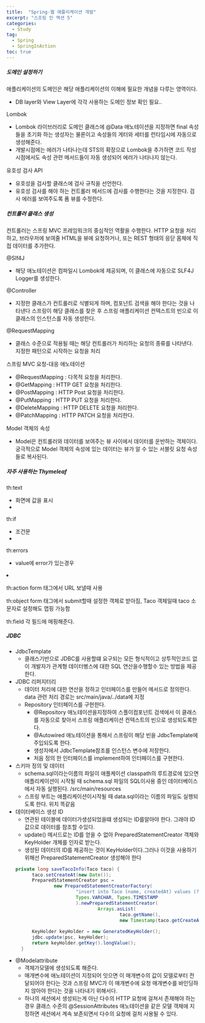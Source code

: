 ```yaml
---
title:  "Spring-웹 애플리케이션 개발"
excerpt: "스프링 인 액션 5"
categories:
  - Study
tag:
  - Spring
  - SpringInAction
toc: true
---
```


##### 도메인 설정하기
애플리케이션의 도메인은 해당 애플리케이션의 이해에 필요한 개념을 다루는 영역이다. 
-  DB layer와 View Layer에 각각 사용하는 도메인 정보 확인 필요..

Lombok
- Lombok 라이브러리로 도메인 클래스에 @Data 애노테이션을 지정하면 final 속성들을 초기화 하는 생성자는 물론이고 속성들의 게터와 세터를 런타임시에 자동으로 생성해준다.
- 개발시점에는 에러가 나타나는데 STS의 확장으로 Lombok을 추가하면 코드 작성 시점에서도 속성 관련 메서드들이 자동 생성되어 에러가 나타나지 않는다.

유호성 검사 API
- 유호성을 검사할 클래스에 검사 규칙을 선언한다.
- 유호성 검사를 해야 하는 컨트롤러 메서드에 검사를 수행한다는 것을 지정한다.
검사 에러를 보여주도록 폼 뷰를 수정한다.


##### 컨트롤러 클래스 생성
컨트롤러는 스프링 MVC 프레임워크의 중심적인 역활을 수행한다. HTTP 요청을 처리하고, 브라우저에 보여줄 HTML을 뷰에 요청하거나, 또는 REST 형태의 응닫 몸체에 직접 데이터를 추가한다.

@Slf4J 
- 해당 애노테이션은 컴파일시 Lombok에 제공되며, 이 클래스에 자동으로 SLF4J Logger를 생성한다.

@Controller
- 지정한 클래스가 컨트롤러로 식별되게 하며, 컴포넌트 검색을 해야 한다는 것을 나타낸다 스프링이 해당 클래스를 찾은 후 스프링 애플리케이션 컨텍스트의 빈으로 이 클래스의 인스턴스를 자동 생성한다.

@RequestMapping
- 클래스 수준으로 적용될 때는 해당 컨트롤러가 처리하는 요청의 종류를 나타낸다. 지정한 패턴으로 시작하는 요청을 처리


스프링 MVC 요청-대응 애노테이션
- @RequestMapping : 다목적 요청을 처리한다.
- @GetMapping : HTTP GET 요청을 처리한다.
- @PostMapping : HTTP Post 요청을 처리한다.
- @PutMapping : HTTP PUT 요청을 처리한다.
- @DeleteMapping : HTTP DELETE 요청을 처리한다.
- @PatchMapping : HTTP PATCH 요청을 처리한다.

Model 객체의 속성
- Model은 컨트롤러와 데이터를 보여주는 뷰 사이에서 데이터를 운반하는 객체이다. 궁극적으로 Model 객체의 속성에 있는 데이터는 뷰가 알 수 있는 서블릿 요청 속성들로 복사된다.



##### 자주 사용하는 Thymeleaf
th:text
- 화면에 값을 표시
- <span th:text="${}"></span>

th:if
- 조건문
- <div th:if="${}"></div>

th:errors
- value에 error가 있는경우
<li th:errors="*{id}" />

th:action
form 태그에서 URL 보낼때 사용

th:object
form 태그에서 submit할때 설정한 객체로 받아짐, Taco 객체일때 taco 소문자로 설정해도 맵핑 가능함

th:field
각 필드에 매핑해준다.


##### JDBC
- JdbcTemplate 
  - 클래스기반으로 JDBC를 사용할떄 요구되는 모든 형식적이고 상투적인코드 없이 개발자가 관계형 데이터벵스에 대한 SQL 연산을수행할수 있는 방법을 제공한다.
- JDBC 리퍼지터리
  - 데이터 처리에 대한 연산을 정하고 인터페이스를 만들어 메서드로 정의한다. data 관련 처리 경로는 src/main/java/../data에 지정
  - Repository 인터페이스를 구현한다.
    - @Repository 애노테이션을지정하여 스플이컴포넌트 검색에서 이 클래스를 자동으로 찾아서 스프링 애플리케이션 컨텍스트의 빈으로 생성되도록한다.
    - @Autowired 애노테이션을 통해서 스프링이 해당 빈을 JdbcTemplate에 주입되도록 한다.
    - 생성자에서 JdbcTemplate참조를 인스턴스 변수에 저장한다.
    - 처음 정의 한 인터페이스를 implement하여 인터페이스를 구현한다.
- 스키마 정의 및 데이터
  - schema.sql이라는이름의 파일이 애플케이션 classpath의 루트경로에 있으면 애플리케이션이 시작될 때 schema.sql 파일의 SQL이사용 중인 데이터베이스에서 자동 실행된다. /src/main/resources
  - 스프링 부트는 애플리케이션이시작될 때 data.sql이라는 이름의 파일도 실행되도록 한다. 위치 똑같음
- 데이터베이스 생성 ID
  - 연관된 테이블에 데이터가생성되었을떄 생성되는 ID를알아야 한다. 그래야 ID값으로 데이터를 참조할 수있다.
  - update() 메서드로는 ID를 얻을 수 없아 PreparedStatementCreator 객체와 KeyHolder 개체를 인자로 받는다.
  - 생성된 데이터의 ID를 제공하는 것이 KeyHolder이다.그러나 이것을 사용하기 위해선 PreparedStatementCreator 생성해야 한다
  ``` java
  private long saveTacoInfo(Taco taco) {
		taco.setCreateAt(new Date());
		PreparedStatementCreator psc =
				new PreparedStatementCreatorFactory(
						"insert into Taco (name, createdAt) values (?, ?)",
						Types.VARCHAR, Types.TIMESTAMP
						).newPreparedStatementCreator(
								Arrays.asList(
										taco.getName(),
										new Timestamp(taco.getCreateAt().getTime())));
		
		KeyHolder keyHolder = new GeneratedKeyHolder();
		jdbc.update(psc, keyHolder);
		return keyHolder.getKey().longValue();
	}
  ```
- @Modelattribute
  - 객체가모델에 생성되도록 해준다.
  - 매개변수에 애노테이션이 지정되어 잇으면 이 매개변수의 값이 모델로부터 전달되어야 한다는 것과 스프링 MVC가 이 매개변수에 요청 매개변수를 바인딩하지 않아야 한다는 것을 나타내기 위해서다.
  - 하나의 세션에서 생성되는게 아닌 다수의 HTTP 요청에 걸쳐서 존재해야 하는 경우 클래스 수준의 @SessionAttributes 애노테이션을 같은 모델 객체에 지정하면 세션에서 계속 보존되면서 다수의 요청에 걸처 사용될 수 있다.  
